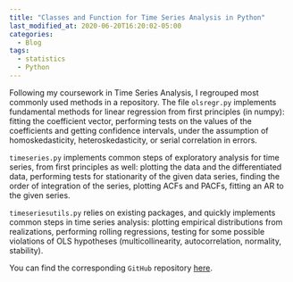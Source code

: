 ```yaml
---
title: "Classes and Function for Time Series Analysis in Python"
last_modified_at: 2020-06-20T16:20:02-05:00
categories:
  - Blog
tags:
  - statistics
  - Python
---
```


Following my coursework in Time Series Analysis, I regrouped most commonly used methods in a repository.
The file `olsregr.py` implements fundamental methods for linear regression from first principles (in numpy):
fitting the coefficient vector, performing tests on the values of the coefficients and getting confidence intervals, under the assumption of homoskedasticity, heteroskedasticity, or serial correlation in errors.

`timeseries.py` implements common steps of exploratory analysis for time series, from first principles as well: plotting the data and the differentiated data, performing tests for stationarity of the given data series, finding the order of integration of the series, plotting ACFs and PACFs, fitting an AR to the given series.

`timeseriesutils.py` relies on existing packages, and quickly implements common steps in time series analysis: plotting empirical distributions from realizations, performing rolling regressions, testing for some possible violations of OLS hypotheses (multicollinearity, autocorrelation, normality, stability).



You can find the corresponding `GitHub` repository [here][ts_analysis].

[ts_analysis]: https://github.com/GabCaz/timeSeries
